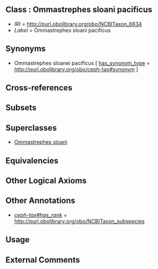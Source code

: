 
## Class : Ommastrephes sloani pacificus

 * *IRI* = http://purl.obolibrary.org/obo/NCBITaxon_6634
 * *Label* = Ommastrephes sloani pacificus

## Synonyms

 * Ommastrephes sloanei pacificus [ [has_synonym_type](../../pe/oboInOwl#hasSynonymType.md) = http://purl.obolibrary.org/obo/ceph-tax#synonym ]

## Cross-references


## Subsets


## Superclasses

 * [Ommastrephes sloani](../../NCBITaxon/33/NCBITaxon_6633.md)

## Equivalencies


## Other Logical Axioms


## Other Annotations

 * *[ceph-tax#has_rank](../../ceph-tax#has/nk/ceph-tax#has_rank.md)* = http://purl.obolibrary.org/obo/NCBITaxon_subspecies

## Usage


## External Comments

